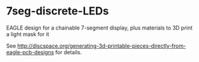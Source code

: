 # 7seg-discrete-LEDs
EAGLE design for a chainable 7-segment display, plus materials to 3D print a light mask for it

See http://discspace.org/generating-3d-printable-pieces-directly-from-eagle-pcb-designs for details.
